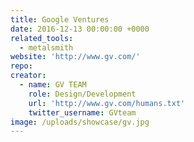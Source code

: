 ```yaml
---
title: Google Ventures
date: 2016-12-13 00:00:00 +0000
related_tools:
  - metalsmith
website: 'http://www.gv.com/'
repo:
creator:
  - name: GV TEAM
    role: Design/Development
    url: 'http://www.gv.com/humans.txt'
    twitter_username: GVteam
image: /uploads/showcase/gv.jpg
---
```

